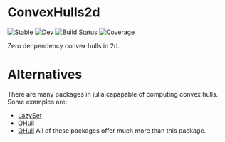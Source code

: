 # ConvexHulls2d

[![Stable](https://img.shields.io/badge/docs-stable-blue.svg)](https://jw3126.github.io/ConvexHulls2d.jl/stable/)
[![Dev](https://img.shields.io/badge/docs-dev-blue.svg)](https://jw3126.github.io/ConvexHulls2d.jl/dev/)
[![Build Status](https://github.com/jw3126/ConvexHulls2d.jl/actions/workflows/CI.yml/badge.svg?branch=main)](https://github.com/jw3126/ConvexHulls2d.jl/actions/workflows/CI.yml?query=branch%3Amain)
[![Coverage](https://codecov.io/gh/jw3126/ConvexHulls2d.jl/branch/main/graph/badge.svg)](https://codecov.io/gh/jw3126/ConvexHulls2d.jl)

Zero denpendency convex hulls in 2d.

# Alternatives
There are many packages in julia capapable of computing convex hulls. Some examples are:
* [LazySet](https://github.com/JuliaReach/LazySets.jl)
* [QHull](https://github.com/JuliaPolyhedra/QHull.jl)
* [QHull](https://github.com/gridap/MiniQhull.jl)
All of these packages offer much more than this package.
